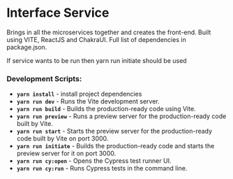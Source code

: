 # Interface Service
Brings in all the microservices together and creates the front-end. Built using VITE, ReactJS and ChakraUI. Full list of dependencies in package.json.

If service wants to be run then yarn run initiate should be used

### Development Scripts:
- **`yarn install`** - install project dependencies
- **`yarn run dev`** - Runs the Vite development server.
- **`yarn run build`** -  Builds the production-ready code using Vite.
- **`yarn run preview`** -  Runs a preview server for the production-ready code built by Vite.
- **`yarn run start`** -  Starts the preview server for the production-ready code built by Vite on port 3000.
- **`yarn run initiate`** -  Builds the production-ready code and starts the preview server for it on port 3000.
- **`yarn run cy:open`** -  Opens the Cypress test runner UI.
- **`yarn run cy:run`** -  Runs Cypress tests in the command line.
